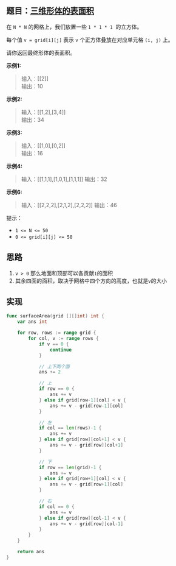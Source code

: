 ## 题目：[三维形体的表面积](https://leetcode-cn.com/problems/surface-area-of-3d-shapes/)

在 `N * N` 的网格上，我们放置一些 `1 * 1 * 1`  的立方体。

每个值 `v = grid[i][j]` 表示 `v` 个正方体叠放在对应单元格 `(i, j)` 上。

请你返回最终形体的表面积。

**示例1:**
>输入：[[2]]  
>输出：10

**示例2:**
>输入：[[1,2],[3,4]]  
输出：34

**示例3:**
>输入：[[1,0],[0,2]]  
输出：16

**示例4:**
>输入：[[1,1,1],[1,0,1],[1,1,1]]
输出：32

**示例6:**
>输入：[[2,2,2],[2,1,2],[2,2,2]]
输出：46

提示：
* `1 <= N <= 50`
* `0 <= grid[i][j] <= 50`

## 思路
1. `v > 0` 那么地面和顶部可以各贡献`1`的面积
2. 其余四面的面积，取决于网格中四个方向的高度，也就是`v`的大小

## 实现
```go
func surfaceArea(grid [][]int) int {
	var ans int

	for row, rows := range grid {
		for col, v := range rows {
			if v == 0 {
				continue
			}

			// 上下两个面
			ans += 2

			// 上
			if row == 0 {
				ans += v
			} else if grid[row-1][col] < v {
				ans += v - grid[row-1][col]
			}

			// 左
			if col == len(rows)-1 {
				ans += v
			} else if grid[row][col+1] < v {
				ans += v - grid[row][col+1]
			}

			// 下
			if row == len(grid)-1 {
				ans += v
			} else if grid[row+1][col] < v {
				ans += v - grid[row+1][col]
			}

			// 右
			if col == 0 {
				ans += v
			} else if grid[row][col-1] < v {
				ans += v - grid[row][col-1]
			}
		}
	}

	return ans
}
```